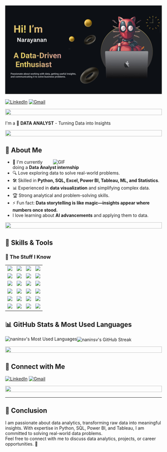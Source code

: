 ![Banner](photo/Presentation-PHOTO.jpg)


[![LinkedIn](https://img.shields.io/badge/LinkedIn-0A66C2?style=for-the-badge&logo=linkedin&logoColor=white)](https://www.linkedin.com/in/narayanan01/) [![Gmail](https://img.shields.io/badge/Gmail-D14836?style=for-the-badge&logo=gmail&logoColor=white)](mailto:nani02011999@gmail.com)

<img src="https://i.imgur.com/dBaSKWF.gif" height="20" width="100%">

I'm a 🚀 **DATA ANALYST** - Turning Data into Insights

<img src="https://i.imgur.com/dBaSKWF.gif" height="20" width="100%">

## 🚀 About Me
<p>
<img align="right" alt="GIF" src="photo/plexus.gif" width="350"/>

- 🔭 I'm currently doing a **Data Analyst internship**  
- 🔍 Love exploring data to solve real-world problems. 
- 🛠 Skilled in **Python, SQL, Excel, Power BI, Tableau, ML, and Statistics**.  
- 📊 Experienced in **data visualization** and simplifying complex data.  
- 🏆 Strong analytical and problem-solving skills.  
- ⚡ Fun fact: **Data storytelling is like magic—insights appear where numbers once stood.**
- I love learning about **AI advancements** and applying them to data. 
</p>

<img src="https://i.imgur.com/dBaSKWF.gif" height="20" width="100%">

## 🚀 Skills & Tools 

### 🔹 The Stuff I Know
<table>
  <tr>
    <td align="center"><img src="https://img.shields.io/badge/Python-%2314354C.svg?style=for-the-badge&logo=python&logoColor=white" /></td>
    <td align="center"><img src="https://img.shields.io/badge/Pandas-%23150458.svg?style=for-the-badge&logo=pandas&logoColor=white" /></td>
    <td align="center"><img src="https://img.shields.io/badge/NumPy-%23013243.svg?style=for-the-badge&logo=numpy&logoColor=white" /></td>
    <td align="center"><img src="https://img.shields.io/badge/Matplotlib-%23FF6600.svg?style=for-the-badge&logo=matplotlib&logoColor=white" /></td>
  </tr>
  <tr>
    <td align="center"><img src="https://img.shields.io/badge/SciPy-%230C55A5.svg?style=for-the-badge&logo=scipy&logoColor=white" /></td>
    <td align="center"><img src="https://img.shields.io/badge/Scikit_Learn-%23F7931E.svg?style=for-the-badge&logo=scikit-learn&logoColor=white" /></td>
    <td align="center"><img src="https://img.shields.io/badge/Seaborn-%234E77B8.svg?style=for-the-badge&logo=seaborn&logoColor=white" /></td>
    <td align="center"><img src="https://img.shields.io/badge/SQL-%230074C4.svg?style=for-the-badge&logo=sqlite&logoColor=white" /></td>
  </tr>
  <tr>
    <td align="center"><img src="https://img.shields.io/badge/SQL_Server-%23CC2927.svg?style=for-the-badge&logo=microsoft-sql-server&logoColor=white" /></td>
    <td align="center"><img src="https://img.shields.io/badge/MySQL-%234479A1.svg?style=for-the-badge&logo=mysql&logoColor=white" /></td>
    <td align="center"><img src="https://img.shields.io/badge/Power_BI-%23F2C811.svg?style=for-the-badge&logo=power-bi&logoColor=white" /></td>
    <td align="center"><img src="https://img.shields.io/badge/Power_Query-%230078D7.svg?style=for-the-badge&logo=microsoft&logoColor=white" /></td>
  </tr>
  <tr>
    <td align="center"><img src="https://img.shields.io/badge/Excel-%23217C00.svg?style=for-the-badge&logo=microsoft-excel&logoColor=white" /></td>
    <td align="center"><img src="https://img.shields.io/badge/Tableau-%23E97627.svg?style=for-the-badge&logo=tableau&logoColor=white" /></td>
    <td align="center"><img src="https://img.shields.io/badge/Machine_Learning-%23FF6F00.svg?style=for-the-badge&logo=ai&logoColor=white" /></td>
    <td align="center"><img src="https://img.shields.io/badge/Statistics-%230094FF.svg?style=for-the-badge&logo=statistics&logoColor=white" /></td>
  </tr>
  <tr>
    <td align="center"><img src="https://img.shields.io/badge/Hadoop-%23231F20.svg?style=for-the-badge&logo=apache-hadoop&logoColor=yellow" /></td>
    <td align="center"><img src="https://img.shields.io/badge/PySpark-%23E25A1C.svg?style=for-the-badge&logo=apache-spark&logoColor=white" /></td>
    <td align="center"><img src="https://img.shields.io/badge/VS_Code-%23007ACC.svg?style=for-the-badge&logo=visual-studio-code&logoColor=white" /></td>
    <td align="center"><img src="https://img.shields.io/badge/Jupyter_Notebook-%23F37626.svg?style=for-the-badge&logo=jupyter&logoColor=white" /></td>
  </tr>
  <tr>
    <td align="center"><img src="https://img.shields.io/badge/PyCharm-%23000000.svg?style=for-the-badge&logo=pycharm&logoColor=white" /></td>
    <td align="center"><img src="https://img.shields.io/badge/Data_Visualization-%23F28C28.svg?style=for-the-badge&logo=chart-bar&logoColor=white" /></td>
    <td align="center"><img src="https://img.shields.io/badge/PowerPoint-%23D24726.svg?style=for-the-badge&logo=microsoft-powerpoint&logoColor=white" /></td>
    <td align="center"><img src="https://img.shields.io/badge/MongoDB-%2347A248.svg?style=for-the-badge&logo=mongodb&logoColor=white" /></td>
  </tr>
</table>

## 📊 GitHub Stats & Most Used Languages  

<p><img align="left" src="https://github-readme-stats.vercel.app/api/top-langs?username=naninsv&show_icons=true&locale=en&layout=compact&langs_count=10&exclude_repo=naninsv.github.io&hide=javascript,html&hide_progress=true" alt="naninsv's Most Used Languages" /></p>

<p><img align="center" src="https://github-readme-streak-stats.herokuapp.com/?user=naninsv&" alt="naninsv's GitHub Streak" /></p>

<img src="https://i.imgur.com/dBaSKWF.gif" height="20" width="100%">

## 🔗 Connect with Me  

[![LinkedIn](https://img.shields.io/badge/LinkedIn-0A66C2?style=for-the-badge&logo=linkedin&logoColor=white)](https://www.linkedin.com/in/narayanan01/) [![Gmail](https://img.shields.io/badge/Gmail-D14836?style=for-the-badge&logo=gmail&logoColor=white)](mailto:nani02011999@gmail.com)

<img src="https://i.imgur.com/dBaSKWF.gif" height="20" width="100%">

---

## 🎯 Conclusion  

I am passionate about data analytics, transforming raw data into meaningful insights. With expertise in Python, SQL, Power BI, and Tableau, I am committed to solving real-world data problems.  
Feel free to connect with me to discuss data analytics, projects, or career opportunities. 🚀  





